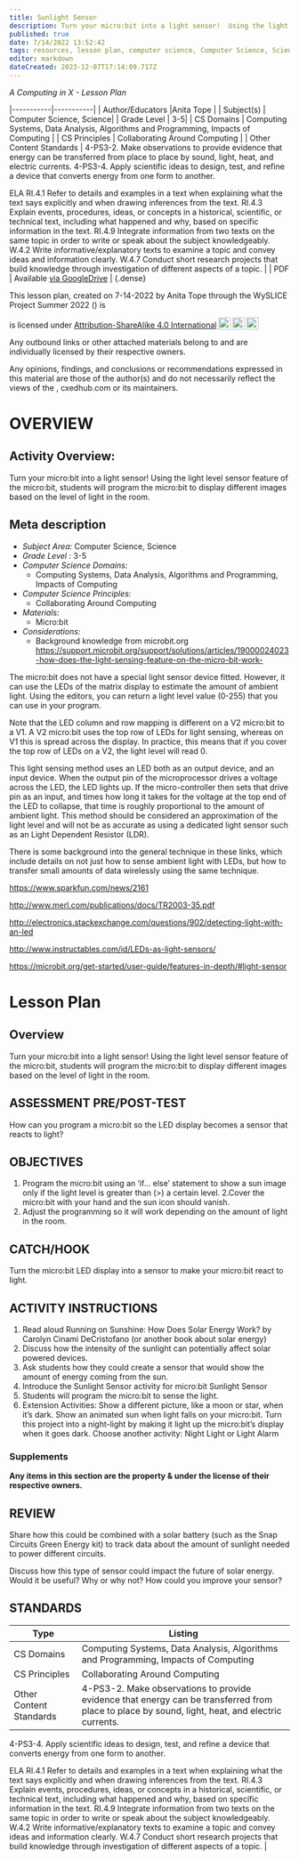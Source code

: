 ```yaml
---
title: Sunlight Sensor
description: Turn your micro:bit into a light sensor!  Using the light level sensor feature of the micro:bit, students will program the micro:bit to display different images based on the level of light in the room.
published: true
date: 7/14/2022 13:52:42
tags: resources, lesson plan, computer science, Computer Science, Science 
editor: markdown
dateCreated: 2023-12-07T17:14:09.717Z
---
```

*A Computing in X - Lesson Plan*

|-----------|-----------|
| Author/Educators |Anita Tope |
| Subject(s) | Computer Science, Science|
| Grade Level | 3-5|
| CS Domains | Computing Systems, Data Analysis, Algorithms and Programming, Impacts of Computing |
| CS Principles | Collaborating Around Computing |
| Other Content Standards | 4-PS3-2.        Make observations to provide evidence that energy can be transferred from place to place by sound, light, heat, and electric currents.
4-PS3-4.        Apply scientific ideas to design, test, and refine a device that converts energy from one form to another.


ELA
RI.4.1        Refer to details and examples in a text when explaining what the text says explicitly and when drawing inferences from the text.
RI.4.3        Explain events, procedures, ideas, or concepts in a historical, scientific, or technical text, including what happened and why, based on specific information in the text.
RI.4.9        Integrate information from two texts on the same topic in order to write or speak about the subject knowledgeably.
W.4.2        Write informative/explanatory texts to examine a topic and convey ideas and information clearly.
W.4.7        Conduct short research projects that build knowledge through investigation of different aspects of a topic. | 
| PDF | Available [via GoogleDrive]() |
{.dense}






This lesson plan, created on 7-14-2022 by Anita Tope through the  WySLICE Project Summer 2022 () is  <p xmlns:cc="http://creativecommons.org/ns#" >  is licensed under <a href="http://creativecommons.org/licenses/by-sa/4.0/?ref=chooser-v1" target="_blank" rel="license noopener noreferrer" style="display:inline-block;">Attribution-ShareAlike 4.0 International<img style="height:22px!important;margin-left:3px;vertical-align:text-bottom;" src="https://mirrors.creativecommons.org/presskit/icons/cc.svg?ref=chooser-v1"><img style="height:22px!important;margin-left:3px;vertical-align:text-bottom;" src="https://mirrors.creativecommons.org/presskit/icons/by.svg?ref=chooser-v1"><img style="height:22px!important;margin-left:3px;vertical-align:text-bottom;" src="https://mirrors.creativecommons.org/presskit/icons/sa.svg?ref=chooser-v1"></a></p>


Any outbound links or other attached materials belong to and are individually licensed by their respective owners. 


Any opinions, findings, and conclusions or recommendations expressed in this material are those of the author(s) and do not necessarily reflect the views of the , cxedhub.com or its maintainers.


# OVERVIEW
## Activity Overview:  
Turn your micro:bit into a light sensor!  Using the light level sensor feature of the micro:bit, students will program the micro:bit to display different images based on the level of light in the room.
## Meta description
+ *Subject Area:* Computer Science, Science 
+ *Grade Level :* 3-5 
+ *Computer Science Domains:*
   + Computing Systems, Data Analysis, Algorithms and Programming, Impacts of Computing
+ *Computer Science Principles:*
   + Collaborating Around Computing
+ *Materials:* 
   + Micro:bit
+ *Considerations:*
   + Background knowledge from microbit.org https://support.microbit.org/support/solutions/articles/19000024023-how-does-the-light-sensing-feature-on-the-micro-bit-work-


The micro:bit does not have a special light sensor device fitted. However, it can use the LEDs of the matrix display to estimate the amount of ambient light. Using the editors, you can return a light level value (0-255) that you can use in your program.
 
Note that the LED column and row mapping is different on a V2 micro:bit to a V1. 
A V2 micro:bit uses the top row of LEDs for light sensing, whereas on V1 this is spread across the display. In practice, this means that if you cover the top row of LEDs on a V2, the light level will read 0.


This light sensing method uses an LED both as an output device, and an input device. When the output pin of the microprocessor drives a voltage across the LED, the LED lights up. If the micro-controller then sets that drive pin as an input, and times how long it takes for the voltage at the top end of the LED to collapse, that time is roughly proportional to the amount of ambient light. This method should be considered an approximation of the light level and will not be as accurate as using a dedicated light sensor such as an Light Dependent Resistor (LDR).


There is some background into the general technique in these links, which include details on not just how to sense ambient light with LEDs, but how to transfer small amounts of data wirelessly using the same technique.


https://www.sparkfun.com/news/2161


http://www.merl.com/publications/docs/TR2003-35.pdf


http://electronics.stackexchange.com/questions/902/detecting-light-with-an-led


http://www.instructables.com/id/LEDs-as-light-sensors/


https://microbit.org/get-started/user-guide/features-in-depth/#light-sensor


# Lesson Plan
## Overview
Turn your micro:bit into a light sensor!  Using the light level sensor feature of the micro:bit, students will program the micro:bit to display different images based on the level of light in the room.
## ASSESSMENT PRE/POST-TEST
How can you program a micro:bit so the LED display becomes a sensor that reacts to light?
## OBJECTIVES
1. Program the micro:bit using an ‘if… else’ statement to show a sun image only if the light level is greater than (>) a certain level.
2.Cover the micro:bit with your hand and the sun icon should vanish.
3. Adjust the programming so it will work depending on the amount of light in the room.


## CATCH/HOOK
Turn the micro:bit LED display into a sensor to make your micro:bit react to light.


## ACTIVITY INSTRUCTIONS
1.  Read aloud Running on Sunshine: How Does Solar Energy Work? by 
Carolyn Cinami DeCristofano (or another book about solar energy)
2.  Discuss how the intensity of the sunlight can potentially affect solar powered devices.
3.  Ask students how they could create a sensor that would show the amount of energy coming from the sun.
4.  Introduce the Sunlight Sensor activity for micro:bit Sunlight Sensor
5.  Students will program the micro:bit to sense the light.
6.  Extension Activities:
Show a different picture, like a moon or star, when it’s dark.
Show an animated sun when light falls on your micro:bit.
Turn this project into a night-light by making it light up the micro:bit’s display when it goes dark.
Choose another activity:  Night Light or   Light Alarm


### Supplements
**Any items in this section are the property & under the license of their respective owners.**






## REVIEW
Share how this could be combined with a solar battery (such as the Snap Circuits Green Energy kit) to track data about the amount of sunlight needed to power different circuits.


Discuss how this type of sensor could impact the future of solar energy.  Would it be useful?  Why or why not?  How could you improve your sensor?
## STANDARDS        
| Type | Listing | 
|-----------|-----------|
| CS Domains  | Computing Systems, Data Analysis, Algorithms and Programming, Impacts of Computing|
| CS Principles   | Collaborating Around Computing|
| Other Content Standards | 4-PS3-2.        Make observations to provide evidence that energy can be transferred from place to place by sound, light, heat, and electric currents.
4-PS3-4.        Apply scientific ideas to design, test, and refine a device that converts energy from one form to another.


ELA
RI.4.1        Refer to details and examples in a text when explaining what the text says explicitly and when drawing inferences from the text.
RI.4.3        Explain events, procedures, ideas, or concepts in a historical, scientific, or technical text, including what happened and why, based on specific information in the text.
RI.4.9        Integrate information from two texts on the same topic in order to write or speak about the subject knowledgeably.
W.4.2        Write informative/explanatory texts to examine a topic and convey ideas and information clearly.
W.4.7        Conduct short research projects that build knowledge through investigation of different aspects of a topic.  |